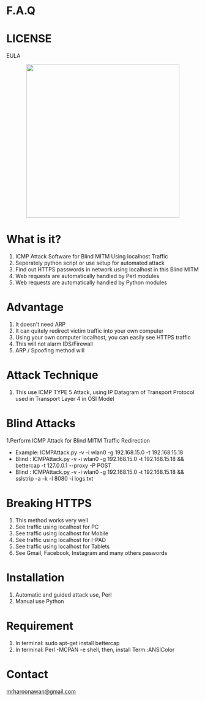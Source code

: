 # F.A.Q 

# LICENSE
EULA

<div align="center">
    <img src="" width="400px"</img> 
</div>


# What is it?
1. ICMP Attack Software for Blind MITM Using localhost Traffic
2. Seperately python script or use setup for automated attack
3. Find out HTTPS passwords in network using localhost in this Blind MITM
4. Web requests are automatically handled by Perl modules
5. Web requests are automatically handled by Python modules

# Advantage
1. It doesn't need ARP
2. It can quitely redirect victim traffic into your own computer
3. Using your own computer localhost, you can easily see HTTPS traffic
4. This will not alarm IDS/Firewall
5. ARP / Spoofing method will

# Attack Technique
1. This use ICMP TYPE 5 Attack, using IP Datagram of Transport Protocol used in Transport Layer 4 in OSI Model

# Blind Attacks
1.Perform ICMP Attack for Blind MITM Traffic Redirection
- Example: ICMPAttack.py -v -i wlan0 -g 192.168.15.0 -t 192.168.15.18
- Blind  : ICMPAttack.py -v -i wlan0 -g 192.168.15.0 -t 192.168.15.18 && bettercap -t 127.0.0.1 --proxy -P POST
- Blind  : ICMPAttack.py -v -i wlan0 -g 192.168.15.0 -t 192.168.15.18 && sslstrip -a -k -l 8080 -i logs.txt

# Breaking HTTPS
1. This method works very well
2. See traffic using localhost for PC
3. See traffic using localhost for Mobile
4. See traffic using localhost for I-PAD
5. See traffic using localhost for Tablets
6. See Gmail, Facebook, Instagram and many others paswords

# Installation
1. Automatic and guided attack use, Perl
2. Manual use Python 

# Requirement
1. In terminal: sudo apt-get install bettercap
2. In terminal: Perl -MCPAN -e shell, then, install Term::ANSIColor

# Contact
mrharoonawan@gmail.com
